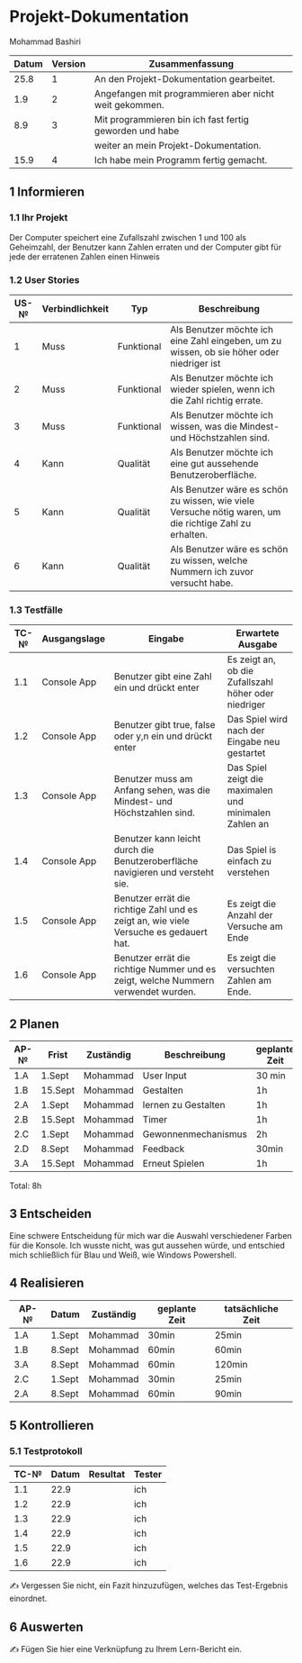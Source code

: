 # Projekt-Dokumentation

Mohammad Bashiri

| Datum | Version | Zusammenfassung                                              |
| ----- | ------- | -----------------------------------------------------------  |
| 25.8  | 1       | An den Projekt-Dokumentation gearbeitet.                     |
| 1.9   | 2       | Angefangen mit programmieren aber nicht weit gekommen.       |
| 8.9   | 3       | Mit programmieren bin ich fast fertig geworden und habe      |
|       |         | weiter an mein Projekt-Dokumentation.                        |
| 15.9  | 4       | Ich habe mein Programm fertig gemacht.                       |

## 1 Informieren

### 1.1 Ihr Projekt

Der Computer speichert eine Zufallszahl zwischen 1 und 100 als Geheimzahl, der Benutzer kann Zahlen erraten und der Computer gibt für jede der erratenen Zahlen einen Hinweis

### 1.2 User Stories

| US-№ | Verbindlichkeit | Typ        | Beschreibung                                                                                             |
| ---- | --------------- | ---------- | -------------------------------------------------------------------------------------------------------- |
| 1    |  Muss           | Funktional | Als Benutzer möchte ich eine Zahl eingeben, um zu wissen, ob sie höher oder niedriger ist                |
| 2    |  Muss           | Funktional | Als Benutzer möchte ich wieder spielen, wenn ich die Zahl richtig errate.                                |
| 3    |  Muss           | Funktional | Als Benutzer möchte ich wissen, was die Mindest- und Höchstzahlen sind.                                  |
| 4    |  Kann           | Qualität   | Als Benutzer möchte ich eine gut aussehende Benutzeroberfläche.                                          |
| 5    |  Kann           | Qualität   | Als Benutzer wäre es schön zu wissen, wie viele Versuche nötig waren, um die richtige Zahl zu erhalten.  |
| 6    |  Kann           | Qualität   | Als Benutzer wäre es schön zu wissen, welche Nummern ich zuvor versucht habe.                            |


### 1.3 Testfälle

| TC-№ | Ausgangslage | Eingabe                                                                              |Erwartete Ausgabe                                    |
| ---- | ------------ | -------------------------------------------------------------------------------------|---------------------------------------------------- |
| 1.1  | Console App  | Benutzer gibt eine Zahl ein und drückt enter                                         |Es zeigt an, ob die Zufallszahl höher oder niedriger |                                                                                                                 ist.                                                 |
| 1.2  | Console App  | Benutzer gibt true, false oder y,n ein und drückt enter                              |Das Spiel wird nach der Eingabe neu gestartet        | 
| 1.3  | Console App  | Benutzer muss am Anfang sehen, was die Mindest- und Höchstzahlen sind.               |Das Spiel zeigt die maximalen und minimalen Zahlen an|
| 1.4  | Console App  | Benutzer kann leicht durch die Benutzeroberfläche navigieren und versteht sie.       |Das Spiel is einfach zu verstehen                    |
| 1.5  | Console App  | Benutzer errät die richtige Zahl und es zeigt an, wie viele Versuche es gedauert hat.|Es zeigt die Anzahl der Versuche am Ende             |
| 1.6  | Console App  | Benutzer errät die richtige Nummer und es zeigt, welche Nummern verwendet wurden.    |Es zeigt die versuchten Zahlen am Ende.              |


## 2 Planen

| AP-№ | Frist   | Zuständig | Beschreibung         | geplante Zeit |
| ---- | ------- | --------- | -------------------- | ------------- |
| 1.A  | 1.Sept  | Mohammad  | User Input           | 30 min        |
| 1.B  | 15.Sept | Mohammad  | Gestalten            | 1h            |    
| 2.A  | 1.Sept  | Mohammad  | lernen zu Gestalten  | 1h            |     
| 2.B  | 15.Sept | Mohammad  | Timer                | 1h            |     
| 2.C  | 1.Sept  | Mohammad  | Gewonnenmechanismus  | 2h            |     
| 2.D  | 8.Sept  | Mohammad  | Feedback             | 30min         |     
| 3.A  | 15.Sept | Mohammad  | Erneut Spielen       | 1h            |     

Total: 8h


## 3 Entscheiden

Eine schwere Entscheidung für mich war die Auswahl verschiedener Farben für die Konsole. Ich wusste nicht, was gut aussehen würde, und entschied mich schließlich für Blau und Weiß, wie Windows Powershell.

## 4 Realisieren

| AP-№ | Datum  | Zuständig | geplante Zeit | tatsächliche Zeit |
| ---- | ------ | --------- | ------------- | ----------------- |
| 1.A  | 1.Sept | Mohammad  |  30min        | 25min             |
| 1.B  | 8.Sept | Mohammad  |  60min        | 60min             |
| 3.A  | 8.Sept | Mohammad  |  60min        | 120min            |
| 2.C  | 1.Sept | Mohammad  |  30min        | 25min             |
| 2.A  | 8.Sept | Mohammad  |  60min        | 90min             |


## 5 Kontrollieren

### 5.1 Testprotokoll

| TC-№ | Datum | Resultat | Tester |
| ---- | ----- | -------- | ------ |
| 1.1  | 22.9  |          |  ich   |
| 1.2  | 22.9  |          |  ich   |
| 1.3  | 22.9  |          |  ich   |
| 1.4  | 22.9  |          |  ich   |
| 1.5  | 22.9  |          |  ich   |
| 1.6  | 22.9  |          |  ich   |

✍️ Vergessen Sie nicht, ein Fazit hinzuzufügen, welches das Test-Ergebnis einordnet.


## 6 Auswerten

✍️ Fügen Sie hier eine Verknüpfung zu Ihrem Lern-Bericht ein.
